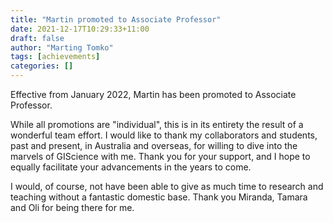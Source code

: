```yaml
---
title: "Martin promoted to Associate Professor"
date: 2021-12-17T10:29:33+11:00
draft: false
author: "Marting Tomko"
tags: [achievements]
categories: []
---
```


Effective from January 2022, Martin has been promoted to Associate Professor.

While all promotions are "individual", this is in its entirety the result of a wonderful team effort. I would like to thank my collaborators and students, past and present, in Australia and overseas, for willing to dive into the marvels of GIScience with me. Thank you for your support, and I hope to equally facilitate your advancements in the years to come.

I would, of course, not have been able to give as much time to research and teaching without a fantastic domestic base. Thank you Miranda, Tamara and Oli for being there for me. 